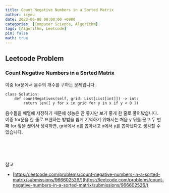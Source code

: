 ```yaml
---
title: Count Negative Numbers in a Sorted Matrix
author: icyou
date: 2023-06-08 00:00:00 +0900
categories: [Computer Science, Algorithm]
tags: [Algorithm, Leetcode]
pin: false
math: true
---
```


## Leetcode Problem

### Count Negative Numbers in a Sorted Matrix
이중 for문에서 음수의 개수를 구하는 문제입니다.  

```
class Solution:
    def countNegatives(self, grid: List[List[int]]) -> int:
        return len([ y for x in grid for y in x if y < 0 ])
```
음수들을 배열에 저장하기 때문에 성능은 안 좋지만 보기 좋게 한 줄로 풀어봤습니다.  
이중 for문을 한 줄로 표현하는 방법을 쉽게 기억하기 위해서는 처음 y 뒤를 끊고 두 번째 for 앞을 끊어서 생각하면, grid에서 x를 뽑아내고 x에서 y를 뽑아낸다고 생각할 수 있습니다.  


<br/><br/><br/><br/>
참고  
- [https://leetcode.com/problems/count-negative-numbers-in-a-sorted-matrix/submissions/966602526/](https://leetcode.com/problems/count-negative-numbers-in-a-sorted-matrix/submissions/966602526/)